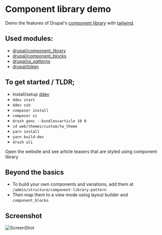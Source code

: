 # Component library demo
Demo the features of Drupal's [component library](http://www.drupal.org/component_library)
with [tailwind](https://tailwindcss.com/).

## Used modules:
- [drupal/component_library](http://www.drupal.org/component_library)
- [drupal/component_blocks](http://www.drupal.org/component_blocks)
- [drupal/ui_patterns](http://www.drupal.org/ui_patterns)
- [drupal/token](http://www.drupal.org/token)


## To get started / TLDR;
- Install/setup [ddev](https://ddev.readthedocs.io)
- `ddev start`
- `ddev ssh`
- `composer install`
- `composer si`
- `drush genc --bundles=article 10 0`
- `cd web/themes/custom/tw_theme`
- `yarn install`
- `yarn build-dev`
- `drush uli`

Open the website and see article teasers that are styled using component library

## Beyond the basics

- To build your own components and variations, add them at `/admin/structure/component-library-pattern`
- Then map them to a view mode using layout builder and `component_blocks`.

## Screenshot
![ScreenShot](/home/heddn/Sites/component_library/docs/assets/article-teaser.png "asset teaser")
